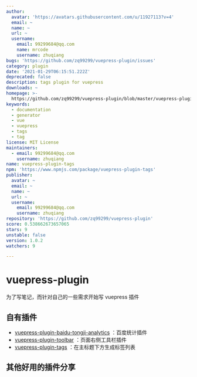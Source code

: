```yaml
---
author:
  avatar: 'https://avatars.githubusercontent.com/u/11927113?v=4'
  email: ~
  name: ~
  url: ~
  username:
    email: 99299684@qq.com
    name: mrcode
    username: zhuqiang
bugs: 'https://github.com/zq99299/vuepress-plugin/issues'
category: plugin
date: '2021-01-29T06:15:51.222Z'
deprecated: false
description: tags plugin for vuepress
downloads: ~
homepage: >-
  https://github.com/zq99299/vuepress-plugin/blob/master/vuepress-plugin-tags/README.md
keywords:
  - documentation
  - generator
  - vue
  - vuepress
  - tags
  - tag
license: MIT License
maintainers:
  - email: 99299684@qq.com
    username: zhuqiang
name: vuepress-plugin-tags
npm: 'https://www.npmjs.com/package/vuepress-plugin-tags'
publisher:
  avatar: ~
  email: ~
  name: ~
  url: ~
  username:
    email: 99299684@qq.com
    username: zhuqiang
repository: 'https://github.com/zq99299/vuepress-plugin'
score: 0.538662673657065
stars: 9
unstable: false
version: 1.0.2
watchers: 9

---
```


# vuepress-plugin

为了写笔记，而针对自己的一些需求开始写 vuepress 插件

## 自有插件

- [vuepress-plugin-baidu-tongji-analytics](./vuepress-plugin-baidu-tongji-analytics/README.md)
：百度统计插件
- [vuepress-plugin-toolbar](./vuepress-plugin-toolbar/README.md)
：页面右侧工具栏插件
- [vuepress-plugin-tags](./vuepress-plugin-tags/README.md)
  ：在主标题下方生成标签列表

## 其他好用的插件分享
